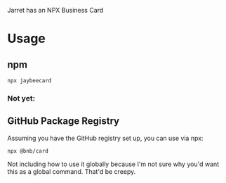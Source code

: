 Jarret has an NPX Business Card

# Usage

## npm
```
npx jaybeecard
```

### Not yet:
## GitHub Package Registry
Assuming you have the GitHub registry set up, you can use via npx:
```
npx @bnb/card
```

Not including how to use it globally because I'm not sure why you'd want this as a global command. That'd be creepy.
